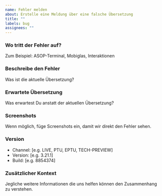 ```yaml
---
name: Fehler melden
about: Erstelle eine Meldung über eine falsche Übersetzung
title: ""
labels: bug
assignees: ""
---
```


### Wo tritt der Fehler auf?
Zum Beispiel: ASOP-Terminal, Mobiglas, Interaktionen

### Beschreibe den Fehler
Was ist die aktuelle Übersetzung?

### Erwartete Übersetzung
Was erwartest Du anstatt der aktuellen Übersetzung?

### Screenshots
Wenn möglich, füge Screenshots ein, damit wir direkt den Fehler sehen.

### Version
- Channel: [e.g. LIVE, PTU, EPTU, TECH-PREVIEW]
- Version: [e.g. 3.21.1]
- Build: [e.g. 8854374]

### Zusätzlicher Kontext
Jegliche weitere Informationen die uns helfen können den Zusammenhang zu verstehen.
